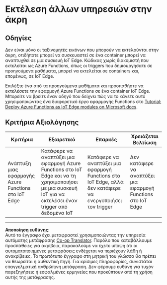 <!--
CO_OP_TRANSLATOR_METADATA:
{
  "original_hash": "cc7ad255517f5f618f9c8899e6ff6783",
  "translation_date": "2025-08-27T20:10:24+00:00",
  "source_file": "4-manufacturing/lessons/3-run-fruit-detector-edge/assignment.md",
  "language_code": "el"
}
-->
# Εκτέλεση άλλων υπηρεσιών στην άκρη

## Οδηγίες

Δεν είναι μόνο οι ταξινομητές εικόνων που μπορούν να εκτελούνται στην άκρη, οτιδήποτε μπορεί να συσκευαστεί σε ένα container μπορεί να αναπτυχθεί σε μια συσκευή IoT Edge. Κώδικας χωρίς διακομιστή που εκτελείται ως Azure Functions, όπως οι triggers που δημιουργήσατε σε προηγούμενα μαθήματα, μπορεί να εκτελείται σε containers και, επομένως, σε IoT Edge.

Επιλέξτε ένα από τα προηγούμενα μαθήματα και προσπαθήστε να εκτελέσετε την εφαρμογή Azure Functions σε ένα container IoT Edge. Μπορείτε να βρείτε έναν οδηγό που δείχνει πώς να το κάνετε αυτό χρησιμοποιώντας ένα διαφορετικό έργο εφαρμογής Functions στο [Tutorial: Deploy Azure Functions as IoT Edge modules on Microsoft docs](https://docs.microsoft.com/azure/iot-edge/tutorial-deploy-function?WT.mc_id=academic-17441-jabenn&view=iotedge-2020-11).

## Κριτήρια Αξιολόγησης

| Κριτήρια | Εξαιρετικό | Επαρκές | Χρειάζεται Βελτίωση |
| -------- | ---------- | ------- | ------------------- |
| Ανάπτυξη μιας εφαρμογής Azure Functions στο IoT Edge | Κατάφερε να αναπτύξει μια εφαρμογή Azure Functions στο IoT Edge και να τη χρησιμοποιήσει με μια συσκευή IoT για να εκτελέσει έναν trigger από δεδομένα IoT | Κατάφερε να αναπτύξει μια εφαρμογή Functions στο IoT Edge, αλλά δεν κατάφερε να ενεργοποιήσει τον trigger | Δεν κατάφερε να αναπτύξει μια εφαρμογή Functions στο IoT Edge |

---

**Αποποίηση ευθύνης**:  
Αυτό το έγγραφο έχει μεταφραστεί χρησιμοποιώντας την υπηρεσία αυτόματης μετάφρασης [Co-op Translator](https://github.com/Azure/co-op-translator). Παρόλο που καταβάλλουμε προσπάθειες για ακρίβεια, παρακαλούμε να έχετε υπόψη ότι οι αυτοματοποιημένες μεταφράσεις ενδέχεται να περιέχουν λάθη ή ανακρίβειες. Το πρωτότυπο έγγραφο στη μητρική του γλώσσα θα πρέπει να θεωρείται η αυθεντική πηγή. Για κρίσιμες πληροφορίες, συνιστάται επαγγελματική ανθρώπινη μετάφραση. Δεν φέρουμε ευθύνη για τυχόν παρεξηγήσεις ή εσφαλμένες ερμηνείες που προκύπτουν από τη χρήση αυτής της μετάφρασης.